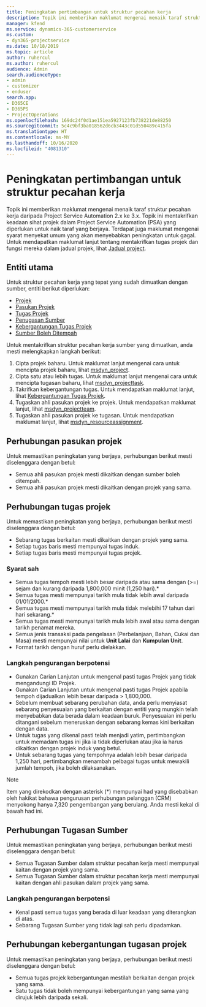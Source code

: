```yaml
---
title: Peningkatan pertimbangan untuk struktur pecahan kerja
description: Topik ini memberikan maklumat mengenai menaik taraf struktur pecahan kerja daripada Project Service Automation 2.x ke 3.x.
manager: kfend
ms.service: dynamics-365-customerservice
ms.custom:
- dyn365-projectservice
ms.date: 10/18/2019
ms.topic: article
author: ruhercul
ms.author: ruhercul
audience: Admin
search.audienceType:
- admin
- customizer
- enduser
search.app:
- D365CE
- D365PS
- ProjectOperations
ms.openlocfilehash: 169dc24f0d1ae151ea5927123fb738221de88250
ms.sourcegitcommit: 5c4c9bf3ba018562d6cb3443c01d550489c415fa
ms.translationtype: HT
ms.contentlocale: ms-MY
ms.lasthandoff: 10/16/2020
ms.locfileid: "4081310"
---
```

# <a name="upgrade-considerations-for-the-work-breakdown-structure"></a>Peningkatan pertimbangan untuk struktur pecahan kerja
Topik ini memberikan maklumat mengenai menaik taraf struktur pecahan kerja daripada Project Service Automation 2.x ke 3.x. Topik ini mentakrifkan keadaan sihat projek dalam Project Service Automation (PSA) yang diperlukan untuk naik taraf yang berjaya. Terdapat juga maklumat mengenai syarat menyekat umum yang akan menyebabkan peningkatan untuk gagal. Untuk mendapatkan maklumat lanjut tentang mentakrifkan tugas projek dan fungsi mereka dalam jadual projek, lihat [Jadual project](project-creating.md).

## <a name="key-entities"></a>Entiti utama
Untuk struktur pecahan kerja yang tepat yang sudah dimuatkan dengan sumber, entiti berikut diperlukan:

- [Projek](https://docs.microsoft.com/dynamics365/customerengagement/on-premises/developer/entities/msdyn_project)
- [Pasukan Projek](https://docs.microsoft.com/dynamics365/customerengagement/on-premises/developer/entities/msdyn_projectteam)
- [Tugas Projek](https://docs.microsoft.com/dynamics365/customerengagement/on-premises/developer/entities/msdyn_projecttask)
- [Penugasan Sumber](https://docs.microsoft.com/dynamics365/customerengagement/on-premises/developer/entities/msdyn_resourceassignment)
- [Kebergantungan Tugas Projek](https://docs.microsoft.com/dynamics365/customerengagement/on-premises/developer/entities/msdyn_projecttaskdependency)
- [Sumber Boleh Ditempah](https://docs.microsoft.com/dynamics365/customerengagement/on-premises/developer/entities/bookableresource)

Untuk mentakrifkan struktur pecahan kerja sumber yang dimuatkan, anda mesti melengkapkan langkah berikut:

1. Cipta projek baharu. Untuk maklumat lanjut mengenai cara untuk mencipta projek baharu, lihat [msdyn_project](https://docs.microsoft.com/dynamics365/customerengagement/on-premises/developer/entities/msdyn_project).
2. Cipta satu atau lebih tugas. Untuk maklumat lanjut mengenai cara untuk mencipta tugasan baharu, lihat [msdyn_projecttask](https://docs.microsoft.com/dynamics365/customerengagement/on-premises/developer/entities/msdyn_projecttask).
3. Takrifkan kebergantungan tugas. Untuk mendapatkan maklumat lanjut, lihat [Kebergantungan Tugas Projek](https://docs.microsoft.com/dynamics365/customerengagement/on-premises/developer/entities/msdyn_projecttaskdependency).
4. Tugaskan ahli pasukan projek ke projek. Untuk mendapatkan maklumat lanjut, lihat [msdyn_projectteam](https://docs.microsoft.com/dynamics365/customerengagement/on-premises/developer/entities/msdyn_projectteam).
5. Tugaskan ahli pasukan projek ke tugasan. Untuk mendapatkan maklumat lanjut, lihat [msdyn_resourceassignment](https://docs.microsoft.com/dynamics365/customerengagement/on-premises/developer/entities/msdyn_resourceassignment).

## <a name="project-team-relationships"></a>Perhubungan pasukan projek

Untuk memastikan peningkatan yang berjaya, perhubungan berikut mesti diselenggara dengan betul:
- Semua ahli pasukan projek mesti dikaitkan dengan sumber boleh ditempah.
- Semua ahli pasukan projek mesti dikaitkan dengan projek yang sama. 

## <a name="project-task-relationships"></a>Perhubungan tugas projek
Untuk memastikan peningkatan yang berjaya, perhubungan berikut mesti diselenggara dengan betul:

- Sebarang tugas berkaitan mesti dikaitkan dengan projek yang sama.
- Setiap tugas baris mesti mempunyai tugas induk.
- Setiap tugas baris mesti mempunyai tugas projek.

### <a name="valid-conditions"></a>Syarat sah

- Semua tugas tempoh mesti lebih besar daripada atau sama dengan (>=) sejam dan kurang daripada 1,800,000 minit (1,250 hari).*
- Semua tugas mesti mempunyai tarikh mula tidak lebih awal daripada 01/01/2000.*
- Semua tugas mesti mempunyai tarikh mula tidak melebihi 17 tahun dari hari sekarang.*
- Semua tugas mesti mempunyai tarikh mula lebih awal atau sama dengan tarikh penamat mereka.
- Semua jenis transaksi pada pengelasan (Perbelanjaan, Bahan, Cukai dan Masa) mesti mempunyai nilai untuk **Unit Lalai** dan **Kumpulan Unit**.
- Format tarikh dengan huruf perlu dielakkan.

### <a name="potential-mitigation-steps"></a>Langkah pengurangan berpotensi
- Gunakan Carian Lanjutan untuk mengenal pasti tugas Projek yang tidak mengandungi ID Projek.
- Gunakan Carian Lanjutan untuk mengenal pasti tugas Projek apabila tempoh dijadualkan lebih besar daripada > 1,800,000.
- Sebelum membuat sebarang perubahan data, anda perlu menyiasat sebarang penyesuaian yang berkaitan dengan entiti yang mungkin telah menyebabkan data berada dalam keadaan buruk. Penyesuaian ini perlu ditangani sebelum meneruskan dengan sebarang kemas kini berkaitan dengan data.
- Untuk tugas yang dikenal pasti telah menjadi yatim, pertimbangkan untuk memadam tugas ini jika ia tidak diperlukan atau jika ia harus dikaitkan dengan projek induk yang betul.
- Untuk sebarang tugas yang tempohnya adalah lebih besar daripada 1,250 hari, pertimbangkan menambah pelbagai tugas untuk mewakili jumlah tempoh, jika boleh dilaksanakan.

> [!NOTE]
> Item yang direkodkan dengan asterisk (\*) mempunyai had yang disebabkan oleh hakikat bahawa pengurusan perhubungan pelanggan (CRM) menyokong hanya 7,320 pengembangan yang berulang. Anda mesti kekal di bawah had ini.

## <a name="resource-assignment-relationships"></a>Perhubungan Tugasan Sumber
Untuk memastikan peningkatan yang berjaya, perhubungan berikut mesti diselenggara dengan betul:

- Semua Tugasan Sumber dalam struktur pecahan kerja mesti mempunyai kaitan dengan projek yang sama.
- Semua Tugasan Sumber dalam struktur pecahan kerja mesti mempunyai kaitan dengan ahli pasukan dalam projek yang sama.

### <a name="potential-mitigation-steps"></a>Langkah pengurangan berpotensi
- Kenal pasti semua tugas yang berada di luar keadaan yang diterangkan di atas.  
- Sebarang Tugasan Sumber yang tidak lagi sah perlu dipadamkan.

## <a name="project-task-dependency-relationships"></a>Perhubungan kebergantungan tugasan projek
Untuk memastikan peningkatan yang berjaya, perhubungan berikut mesti diselenggara dengan betul:

- Semua tugas projek kebergantungan mestilah berkaitan dengan projek yang sama.
- Satu tugas tidak boleh mempunyai kebergantungan yang sama yang dirujuk lebih daripada sekali.
